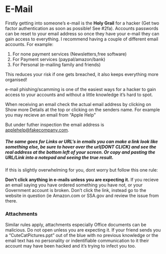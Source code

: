 # **E-Mail**

Firstly getting into someone’s e-mail is the **Holy Grail** for a hacker \(Get two factor authentication as soon as possible! See \#2fa\). Accounts passwords can be reset to your email address so once they have your e-mail they can gain access to everything. I recommend having a couple of different email accounts. For example:

1. For none payment services \(Newsletters,free software\)
2. For Payment services \(paypal/amazon/bank\)
3. For Personal \(e-mailing family and friends\)

This reduces your risk if one gets breached, it also keeps everything more organised!

e-mail phishing/scamming is one of the easiest ways for a hacker to gain access to your accounts and without a little knowledge it’s hard to spot.

When receiving an email check the actual email address by clicking on Show more Details at the top or clicking on the senders name. For example you may recieve an email from “Apple Help”

But under futher inspection the email address is applehelp@fakecompany.com.

##### The same goes for Links or URL’s in emails you can make a link look like something else, be sure to hover over the url\(DONT CLICK\) and see the real address at the bottom left of your screen. Or copy and pasting the URL/Link into a notepad and seeing the true result.

If this is slightly overwhelming for you, dont worry but follow this one rule:

**Don’t click anything in e-mails unless you are expecting it.** If you recieve an email saying you have ordered something you have not, or your Government account is broken. Don’t click the link, instead go to the website in question \(ie Amazon.com or SSA.gov and review the issue from there.

### Attachments

Similar rules apply, attachments especially Office documents can be malicious. Do not open unless you are expecting it. If your friend sends you a “CuteCatPictures.ppt” out of the blue with no previous knowledge or the email text has no personality or indentifiable communication to it their account may have been hacked and it’s trying to infect you too.

